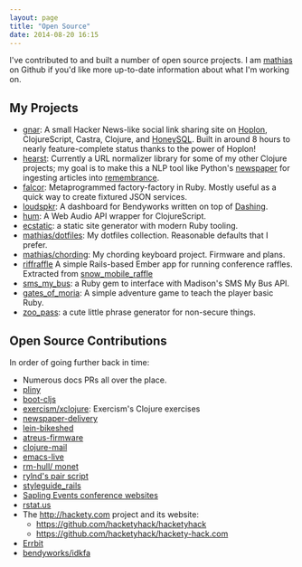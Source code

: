 ```yaml
---
layout: page
title: "Open Source"
date: 2014-08-20 16:15
---
```


I've contributed to and built a number of open source projects. I am [mathias](https://github.com/mathias) on Github if you'd like more up-to-date information about what I'm working on.

## My Projects

* [gnar](https://github.com/mathias/gnar): A small Hacker News-like social link sharing site on [Hoplon](http://hoplon.io), ClojureScript, Castra, Clojure, and [HoneySQL](https://github.com/jkk/honeysql). Built in around 8 hours to nearly feature-complete status thanks to the power of Hoplon!
* [hearst](https://github.com/mathias/hearst): Currently a URL normalizer library for some of my other Clojure projects; my goal is to make this a NLP tool like Python's [newspaper](https://github.com/codelucas/newspaper) for ingesting articles into [remembrance](https://github.com/mathias/remembrance).
* [falcor](https://github.com/mathias/falcor): Metaprogrammed factory-factory in Ruby. Mostly useful as a quick way to create fixtured JSON services.
* [loudspkr](https://github.com/mathias/loudspkr): A dashboard for Bendyworks written on top of [Dashing](https://github.com/Shopify/dashing).
* [hum](https://github.com/mathias/hum): A Web Audio API wrapper for ClojureScript.
* [ecstatic](https://github.com/mathias/ecstatic): a static site generator with modern Ruby tooling.
* [mathias/dotfiles](https://github.com/mathias/dotfiles): My dotfiles collection. Reasonable defaults that I prefer.
* [mathias/chording](https://github.com/mathias/chording): My chording keyboard project. Firmware and plans.
* [riffraffle](https://github.com/mathias/riffraffle) A simple Rails-based Ember app for running conference raffles. Extracted from [snow_mobile_raffle](https://github.com/mathias/snow_mobile_raffle)
* [sms_my_bus](https://github.com/mathias/sms_my_bus): a Ruby gem to interface with Madison's SMS My Bus API.
* [gates_of_moria](https://github.com/mathias/gates_of_moria): A simple adventure game to teach the player basic Ruby.
* [zoo_pass](https://github.com/mathias/zoo_pass): a cute little phrase generator for non-secure things.

## Open Source Contributions

In order of going further back in time:

* Numerous docs PRs all over the place.
* [pliny](https://github.com/interagent/pliny)
* [boot-cljs](https://github.com/adzerk/boot-cljs)
* [exercism/xclojure](https://github.com/exercism/xclojure): Exercism's Clojure exercises
* [newspaper-delivery](https://github.com/voidfiles/newspaper-delivery)
* [lein-bikeshed](https://github.com/dakrone/lein-bikeshed)
* [atreus-firmware](https://github.com/technomancy/atreus-firmware)
* [clojure-mail](https://github.com/owainlewis/clojure-mail)
* [emacs-live](https://github.com/overtone/emacs-live)
* [rm-hull/ monet](https://github.com/rm-hull/monet)
* [rylnd's pair script](https://github.com/rylnd/dotfiles)
* [styleguide_rails](https://github.com/begriffs/styleguide_rails)
* [Sapling Events conference websites](https://github.com/SaplingEvents)
* [rstat.us](https://github.com/hotsh/rstat.us/)
* The <http://hackety.com> project and its website:
  * <https://github.com/hacketyhack/hacketyhack>
  * <https://github.com/hacketyhack/hackety-hack.com>
* [Errbit](https://github.com/errbit/errbit)
* [bendyworks/idkfa](https://github.com/bendyworks/idkfa)
